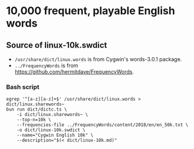 # 10,000 frequent, playable English words

## Source of linux-10k.swdict

* `/usr/share/dict/linux.words` is from Cygwin's words-3.0.1 package.
* `../FrequencyWords` is from https://github.com/hermitdave/FrequencyWords.

### Bash script

```shell
egrep '^[a-z][a-z]+$' /usr/share/dict/linux.words > dict/linux.sharewords~
bun run dict/dictc.ts \
    -i dict/linux.sharewords~ \
    --top-n=10k \
    --frequencies-file ../FrequencyWords/content/2018/en/en_50k.txt \
    -o dict/linux-10k.swdict \
    --name="Cygwin English 10k" \
    --description="$(< dict/linux-10k.md)"
```
